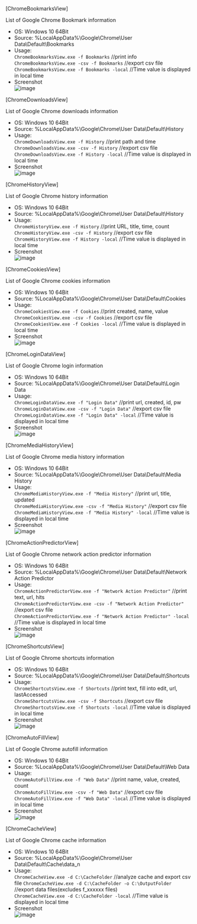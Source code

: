 [ChromeBookmarksView]  

List of Google Chrome Bookmark information  

- OS: Windows 10 64Bit  
- Source: %LocalAppData%\Google\Chrome\User Data\Default\Bookmarks  
- Usage:  
`ChromeBookmarksView.exe -f Bookmarks`  //print info  
`ChromeBookmarksView.exe -csv -f Bookmarks`  //export csv file  
`ChromeBookmarksView.exe -f Bookmarks -local` //Time value is displayed in local time  
- Screenshot  
![image](https://user-images.githubusercontent.com/69110090/96461160-016c4d00-125f-11eb-8fa8-cfbdd5e2dfe7.png)  

[ChromeDownloadsView]  

List of Google Chrome downloads information  

- OS: Windows 10 64Bit  
- Source: %LocalAppData%\Google\Chrome\User Data\Default\History  
- Usage:  
`ChromeDownloadsView.exe -f History`  //print path and time  
`ChromeDownloadsView.exe -csv -f History`  //export csv file  
`ChromeDownloadsView.exe -f History -local` //Time value is displayed in local time  
- Screenshot  
![image](https://user-images.githubusercontent.com/69110090/104120863-71c9cc80-537d-11eb-87c2-297ed1d59e71.png)  
  
[ChromeHistoryView]  

List of Google Chrome history information  

- OS: Windows 10 64Bit  
- Source: %LocalAppData%\Google\Chrome\User Data\Default\History  
- Usage:  
`ChromeHistoryView.exe -f History`  //print URL, title, time, count  
`ChromeHistoryView.exe -csv -f History`  //export csv file  
`ChromeHistoryView.exe -f History -local` //Time value is displayed in local time  
- Screenshot  
![image](https://user-images.githubusercontent.com/69110090/104464189-fe7ebf80-55f5-11eb-8374-8e6d9fc1112a.png)  

[ChromeCookiesView]  

List of Google Chrome cookies information  

- OS: Windows 10 64Bit  
- Source: %LocalAppData%\Google\Chrome\User Data\Default\Cookies  
- Usage:  
`ChromeCookiesView.exe -f Cookies`  //print created, name, value  
`ChromeCookiesView.exe -csv -f Cookies`  //export csv file  
`ChromeCookiesView.exe -f Cookies -local` //Time value is displayed in local time  
- Screenshot  
![image](https://user-images.githubusercontent.com/69110090/104598508-0011bb80-56ba-11eb-83ef-1eab2f1444da.png)  

[ChromeLoginDataView]  

List of Google Chrome login information  

- OS: Windows 10 64Bit  
- Source: %LocalAppData%\Google\Chrome\User Data\Default\Login Data  
- Usage:  
`ChromeLoginDataView.exe -f "Login Data"`  //print url, created, id, pw  
`ChromeLoginDataView.exe -csv -f "Login Data"`  //export csv file  
`ChromeLoginDataView.exe -f "Login Data" -local` //Time value is displayed in local time  
- Screenshot  
![image](https://user-images.githubusercontent.com/69110090/104741564-bc3bb680-578c-11eb-83e6-fd7c1493d320.png)  

[ChromeMediaHistoryView]  

List of Google Chrome media history information  

- OS: Windows 10 64Bit  
- Source: %LocalAppData%\Google\Chrome\User Data\Default\Media History  
- Usage:  
`ChromeMediaHistoryView.exe -f "Media History"`  //print url, title, updated  
`ChromeMediaHistoryView.exe -csv -f "Media History"`  //export csv file  
`ChromeMediaHistoryView.exe -f "Media History" -local` //Time value is displayed in local time  
- Screenshot  
![image](https://user-images.githubusercontent.com/69110090/104807382-01f68e80-5822-11eb-8873-21787027274f.png)  

[ChromeActionPredictorView]  

List of Google Chrome network action predictor information  

- OS: Windows 10 64Bit  
- Source: %LocalAppData%\Google\Chrome\User Data\Default\Network Action Predictor  
- Usage:  
`ChromeActionPredictorView.exe -f "Network Action Predictor"`  //print text, url, hits  
`ChromeActionPredictorView.exe -csv -f "Network Action Predictor"`  //export csv file  
`ChromeActionPredictorView.exe -f "Network Action Predictor" -local` //Time value is displayed in local time  
- Screenshot  
![image](https://user-images.githubusercontent.com/69110090/104814837-3f740f80-5854-11eb-94d1-678ff89fb74c.png)  

[ChromeShortcutsView]  

List of Google Chrome shortcuts information  

- OS: Windows 10 64Bit  
- Source: %LocalAppData%\Google\Chrome\User Data\Default\Shortcuts 
- Usage:  
`ChromeShortcutsView.exe -f Shortcuts`  //print text, fill into edit, url, lastAccessed  
`ChromeShortcutsView.exe -csv -f Shortcuts`  //export csv file  
`ChromeShortcutsView.exe -f Shortcuts -local` //Time value is displayed in local time  
- Screenshot  
![image](https://user-images.githubusercontent.com/69110090/104833695-f6689d80-58dd-11eb-9a0e-f3ae064803be.png)  

[ChromeAutoFillView]  

List of Google Chrome autofill information  

- OS: Windows 10 64Bit  
- Source: %LocalAppData%\Google\Chrome\User Data\Default\Web Data  
- Usage:  
`ChromeAutoFillView.exe -f "Web Data"`  //print name, value, created, count    
`ChromeAutoFillView.exe -csv -f "Web Data"`  //export csv file  
`ChromeAutoFillView.exe -f "Web Data" -local` //Time value is displayed in local time  
- Screenshot  
![image](https://user-images.githubusercontent.com/69110090/104835260-ca9ee500-58e8-11eb-9fe5-6795a345d7b7.png)  

[ChromeCacheView]  

List of Google Chrome cache information  

- OS: Windows 10 64Bit  
- Source: %LocalAppData%\Google\Chrome\User Data\Default\Cache\data_n   
- Usage:  
`ChromeCacheView.exe -d C:\CacheFolder`  //analyze cache and export csv file 
`ChromeCacheView.exe -d C:\CacheFolder -o C:\OutputFolder`  //export data files(excludes f_xxxxxx files)  
`ChromeCacheView.exe -d C:\CacheFolder -local` //Time value is displayed in local time  
- Screenshot  
![image](https://user-images.githubusercontent.com/69110090/105574377-7e9be680-5da7-11eb-8ac2-50077971199e.png)  


